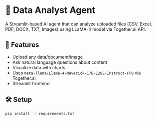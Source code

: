 # 🧠 Data Analyst Agent

A Streamlit-based AI agent that can analyze uploaded files (CSV, Excel, PDF, DOCX, TXT, Images) using LLaMA-4 model via Together.ai API.

## 🔧 Features
- Upload any data/document/image
- Ask natural language questions about content
- Visualize data with charts
- Uses `meta-llama/Llama-4-Maverick-17B-128E-Instruct-FP8` via Together.ai
- Streamlit frontend

## 🛠 Setup

```bash
pip install -r requirements.txt
